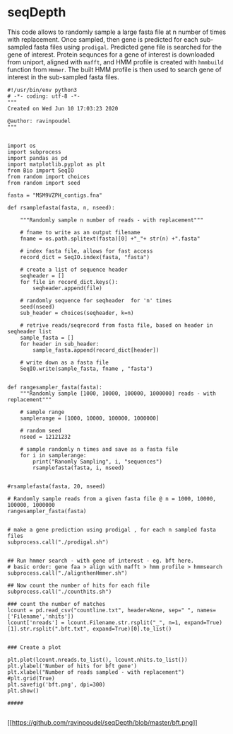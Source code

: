 # seqDepth

This code allows to randomly sample a large fasta file at n number of times with replacement. Once sampled, then gene is predicted for each sub-sampled fasta files using `prodigal`. Predicted gene file is searched for the gene of interest. Protein sequnces for a gene of interest is downloaded from uniport, aligned with `mafft`, and HMM profile is created with `hmmbuild` function from `Hmmer`. The built HMM profile is then used to search gene of interest in the sub-sampled fasta files. 

```
#!/usr/bin/env python3
# -*- coding: utf-8 -*-
"""
Created on Wed Jun 10 17:03:23 2020

@author: ravinpoudel
"""


import os
import subprocess
import pandas as pd
import matplotlib.pyplot as plt
from Bio import SeqIO
from random import choices
from random import seed

fasta = "MSM9VZPH_contigs.fna"

def rsamplefasta(fasta, n, nseed):
    
    """Randomly sample n number of reads - with replacement"""
    
    # fname to write as an output filename
    fname = os.path.splitext(fasta)[0] +"_"+ str(n) +".fasta"
    
    # index fasta file, allows for fast access
    record_dict = SeqIO.index(fasta, "fasta")
    
    # create a list of sequence header
    seqheader = []
    for file in record_dict.keys():
        seqheader.append(file)
    
    # randomly sequence for seqheader  for 'n' times
    seed(nseed)
    sub_header = choices(seqheader, k=n)
    
    # retrive reads/seqrecord from fasta file, based on header in seqheader list
    sample_fasta = []
    for header in sub_header:
        sample_fasta.append(record_dict[header])
 
    # write down as a fasta file
    SeqIO.write(sample_fasta, fname , "fasta")
    
    
def rangesampler_fasta(fasta):
    """Randomly sample [1000, 10000, 100000, 1000000] reads - with replacement"""
    
    # sample range
    samplerange = [1000, 10000, 100000, 1000000]
    
    # random seed
    nseed = 12121232
    
    # sample randomly n times and save as a fasta file
    for i in samplerange:
        print("Ranomly Sampling", i, "sequences")
        rsamplefasta(fasta, i, nseed)
        
        
#rsamplefasta(fasta, 20, nseed)

# Randomly sample reads from a given fasta file @ n = 1000, 10000, 100000, 1000000
rangesampler_fasta(fasta)


# make a gene prediction using prodigal , for each n sampled fasta files
subprocess.call("./prodigal.sh")


## Run hmmer search - with gene of interest - eg. bft here. 
# basic order: gene faa > align with mafft > hmm profile > hmmsearch 
subprocess.call("./alignthenHmmer.sh")

## Now count the number of hits for each file
subprocess.call("./counthits.sh")

### count the number of matches 
lcount = pd.read_csv("countline.txt", header=None, sep=" ", names=['Filename','nhits'])
lcount['nreads'] = lcount.Filename.str.rsplit("_", n=1, expand=True)[1].str.rsplit(".bft.txt", expand=True)[0].to_list()


### Create a plot

plt.plot(lcount.nreads.to_list(), lcount.nhits.to_list())
plt.ylabel('Number of hits for bft gene')
plt.xlabel("Number of reads sampled - with replacement")
#plt.grid(True)
plt.savefig('bft.png', dpi=300)
plt.show()  

#####


```



[[https://github.com/ravinpoudel/seqDepth/blob/master/bft.png]]




